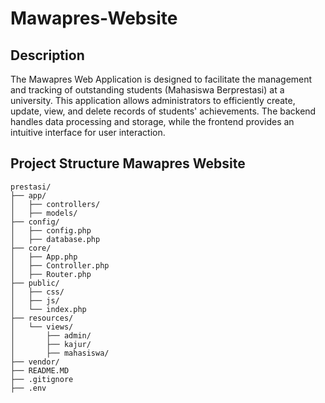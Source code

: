 # Mawapres-Website

## Description

The Mawapres Web Application is designed to facilitate the management and tracking of outstanding students (Mahasiswa Berprestasi) at a university. This application allows administrators to efficiently create, update, view, and delete records of students' achievements. The backend handles data processing and storage, while the frontend provides an intuitive interface for user interaction.

## Project Structure Mawapres Website
```
prestasi/
├── app/
│   ├── controllers/
│   ├── models/
├── config/
│   ├── config.php
│   ├── database.php
├── core/
│   ├── App.php
│   ├── Controller.php
│   ├── Router.php
├── public/
│   ├── css/
│   ├── js/
│   └── index.php
├── resources/
│   └── views/
│       ├── admin/
│       ├── kajur/
│       ├── mahasiswa/
├── vendor/
├── README.MD
├── .gitignore
├── .env
```
